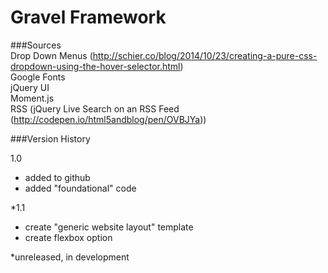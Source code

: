 # Gravel Framework

###Sources  
Drop Down Menus (http://schier.co/blog/2014/10/23/creating-a-pure-css-dropdown-using-the-hover-selector.html)  
Google Fonts  
jQuery UI  
Moment.js  
RSS (jQuery Live Search on an RSS Feed (http://codepen.io/html5andblog/pen/OVBJYa))  

###Version History

1.0
- added to github
- added "foundational" code

*1.1
- create "generic website layout" template
- create flexbox option

*unreleased, in development

